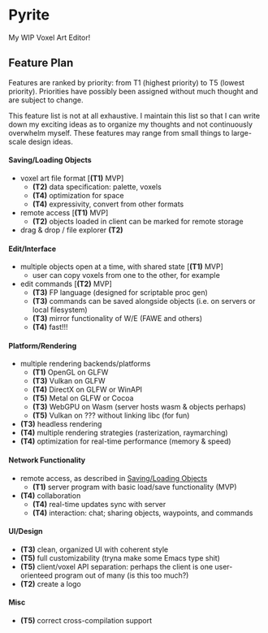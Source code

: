 # Pyrite

My WIP Voxel Art Editor!

## Feature Plan

Features are ranked by priority: from T1 (highest priority) to T5 (lowest
priority). Priorities have possibly been assigned without much thought and are
subject to change.

This feature list is not at all exhaustive. I maintain this list so that I can
write down my exciting ideas as to organize my thoughts and not continuously
overwhelm myself. These features may range from small things to large-scale
design ideas.

#### Saving/Loading Objects
 - voxel art file format [**(T1)** MVP]
   - **(T2)** data specification: palette, voxels
   - **(T4)** optimization for space
   - **(T4)** expressivity, convert from other formats
 - remote access [**(T1)** MVP]
   - **(T2)** objects loaded in client can be marked for remote storage
 - drag & drop / file explorer **(T2)**
#### Edit/Interface
 - multiple objects open at a time, with shared state [**(T1)** MVP]
   - user can copy voxels from one to the other, for example
 - edit commands [**(T2)** MVP]
   - **(T3)** FP language (designed for scriptable proc gen)
   - **(T3)** commands can be saved alongside objects (i.e. on servers or local filesystem)
   - **(T3)** mirror functionality of W/E (FAWE and others)
   - **(T4)** fast!!!
#### Platform/Rendering
 - multiple rendering backends/platforms
   - **(T1)** OpenGL on GLFW
   - **(T3)** Vulkan on GLFW
   - **(T4)** DirectX on GLFW or WinAPI
   - **(T5)** Metal on GLFW or Cocoa
   - **(T3)** WebGPU on Wasm (server hosts wasm & objects perhaps)
   - **(T5)** Vulkan on ??? without linking libc (for fun)
 - **(T3)** headless rendering
 - **(T4)** multiple rendering strategies (rasterization, raymarching)
 - **(T4)** optimization for real-time performance (memory & speed)
#### Network Functionality
 - remote access, as described in [Saving/Loading Objects](#savingloading-objects)
   - **(T1)** server program with basic load/save functionality (MVP)
 - **(T4)** collaboration
   - **(T4)** real-time updates sync with server
   - **(T4)** interaction: chat; sharing objects, waypoints, and commands
#### UI/Design
 - **(T3)** clean, organized UI with coherent style
 - **(T5)** full customizability (tryna make some Emacs type  shit)
 - **(T5)** client/voxel API separation: perhaps the client is one user-orienteed program out of many (is this too much?)
 - **(T2)** create a logo
#### Misc
 - **(T5)** correct cross-compilation support
